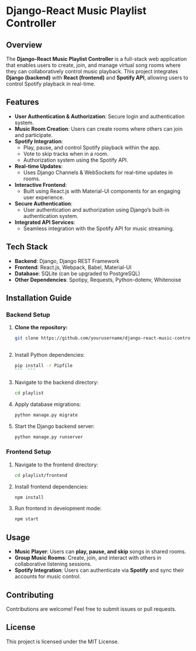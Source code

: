 # Django-React Music Playlist Controller

## Overview
The **Django-React Music Playlist Controller** is a full-stack web application that enables users to create, join, and manage virtual song rooms where they can collaboratively control music playback. This project integrates **Django (backend)** with **React (frontend)** and **Spotify API**, allowing users to control Spotify playback in real-time.

## Features
- **User Authentication & Authorization**: Secure login and authentication system.
- **Music Room Creation**: Users can create rooms where others can join and participate.
- **Spotify Integration**:
  - Play, pause, and control Spotify playback within the app.
  - Vote to skip tracks when in a room.
  - Authorization system using the Spotify API.
- **Real-time Updates**:
  - Uses Django Channels & WebSockets for real-time updates in rooms.
- **Interactive Frontend**:
  - Built using React.js with Material-UI components for an engaging user experience.
- **Secure Authentication**:
  - User authentication and authorization using Django’s built-in authentication system.
- **Integrated API Services**:
  - Seamless integration with the Spotify API for music streaming.

## Tech Stack
- **Backend**: Django, Django REST Framework
- **Frontend**: React.js, Webpack, Babel, Material-UI
- **Database**: SQLite (can be upgraded to PostgreSQL)
- **Other Dependencies**: Spotipy, Requests, Python-dotenv, Whitenoise

## Installation Guide
### Backend Setup
1. **Clone the repository:**
   ```sh
   git clone https://github.com/yourusername/django-react-music-controller.git
  
2. Install Python dependencies:
   ```sh
   pip install -r Pipfile
   ```  ```
3. Navigate to the backend directory:
   ```sh
   cd playlist
   ```
4. Apply database migrations:
   ```sh
   python manage.py migrate
   ```
5. Start the Django backend server:
   ```sh
   python manage.py runserver
   ```

### Frontend Setup
1. Navigate to the frontend directory:
   ```sh
   cd playlist/frontend
   ```
2. Install frontend dependencies:
   ```sh
   npm install
   ```
3. Run frontend in development mode:
   ```sh
   npm start
   ```

## Usage
- **Music Player**: Users can **play, pause, and skip** songs in shared rooms.
- **Group Music Rooms**: Create, join, and interact with others in collaborative listening sessions.
- **Spotify Integration**: Users can authenticate via **Spotify** and sync their accounts for music control.

## Contributing
Contributions are welcome! Feel free to submit issues or pull requests.

## License
This project is licensed under the MIT License.
